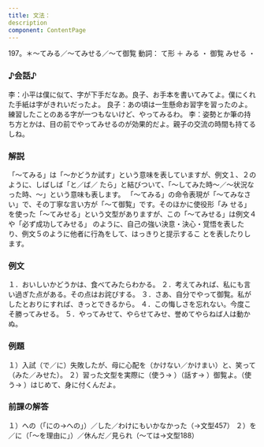 ```yaml
---
title: 文法：
description
component: ContentPage
---
```



197。＊～てみる／～てみせる／～て御覧
動詞： て形 ＋ みる ・
御覧 みせる ・
### ♪会話♪
李：小平は僕に似て、字が下手だなあ。良子、お手本を書いてみてよ。僕にくれた手紙は字がきれいだったよ。 良子：あの頃は一生懸命お習字を習ったのよ。練習したことのある字が一つもないけど、やってみるわ。
李：姿勢とか筆の持ち方とかは、目の前でやってみせるのが効果的だよ。親子の交流の時間も持てるしね。
### 解説
「～てみる」は「～かどうか試す」という意味を表していますが、例文１、２のように、しばしば「と／ば／ たら」と結びついて、「～してみた時～／～状況なった時、～」という意味も表します。 「～てみる」の命令表現が「～てみなさい」で、その丁寧な言い方が「～て御覧」です。そのほかに使役形「み せる」を使った「～てみせる」という文型がありますが、この「～てみせる」は例文４や「必ず成功してみせる」 のように、自己の強い決意・決心・覚悟を表したり、例文５のように他者に行為をして、はっきりと提示するこ とを表したりします。
### 例文
１．おいしいかどうかは、食べてみたらわかる。
２．考えてみれば、私にも言い過ぎた点がある。その点はお詫びする。
３．さあ、自分でやって御覧。私がしたとおりにすれば、きっとできるから。
４．この悔しさを忘れない。今度こそ勝ってみせる。
５．やってみせて、やらせてみせ、誉めてやらねば人は動かぬ。
### 例題
１）入試（で／に）失敗したが、母に心配を（かけない／かけまい）と、笑って（みた／みせた）。
２）習った文型を実際に（使う→ ）（話す→ ）御覧よ。（使う→ ）はじめて、身に付くんだよ。
### 前課の解答
１）への（「にの→への」）／した／わけにもいかなかった（→文型457）
２）を／に（「～を理由に」）／休んだ／見られ（～ては→文型188）
